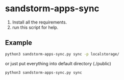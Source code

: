 # sandstorm-apps-sync

1. Install all the requirements.
2. run this script for help.

## Example

```bash
python3 sandstorm-apps-sync.py sync -p localstorage/
```

or just put everything into default directory (./public)

```bash
python3 sandstorm-apps-sync.py sync
```
